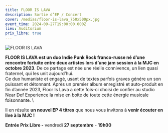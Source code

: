 ```yaml
---
title: FLOOR IS LAVA
description: Sortie d’EP / Concert
cover: /medias/floor-is-lava_750x500px.jpg
event_time: 2024-09-27T19:00:00.000Z
lieu: Auditorium
prix_libre: true
---
```

![FLOOR IS LAVA](/medias/floor-is-lava_750x500px.jpg "FLOOR IS LAVA")

**FLOOR IS LAVA est un duo Indie Punk Rock franco-russe né d’une rencontre fortuite entre deux artistes lors d’une jam session à la MJC en octobre 2023**. De ce partage est née une réelle connivence, un lien quasi fraternel, qui les unit aujourd’hui. \
Ce duo humaniste et engagé, usant de textes parfois graves génére un son puissant et détonnant. Après un premier album enregistré et auto-produit en fin d’année 2023, Floor Is Lava a cette fois-ci choisi de confier au studio Near Def Experience la mise en boite de toute cette énergie musicale foisonnante. \

Il en résulte **un nouvel EP 4 titres** que nous vous invitons à **venir écouter en live à la MJC !**

**Entrée Prix Libre -** vendredi **27 septembre** - **19h00**